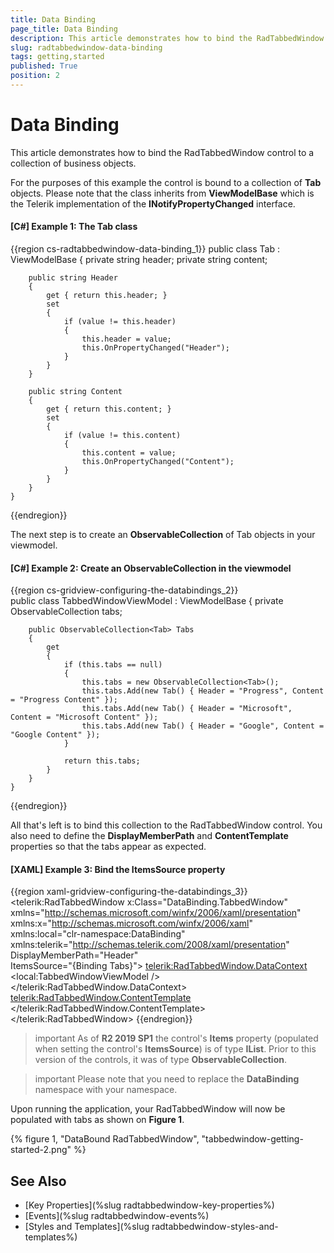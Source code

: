 ```yaml
---
title: Data Binding
page_title: Data Binding
description: This article demonstrates how to bind the RadTabbedWindow control to a collection of business objects.
slug: radtabbedwindow-data-binding
tags: getting,started
published: True
position: 2
---
```


# Data Binding

This article demonstrates how to bind the RadTabbedWindow control to a collection of business objects.

For the purposes of this example the control is bound to a collection of **Tab** objects. Please note that the class inherits from **ViewModelBase** which is the Telerik implementation of the **INotifyPropertyChanged** interface.

#### __[C#] Example 1: The Tab class__

{{region cs-radtabbedwindow-data-binding_1}}
    public class Tab : ViewModelBase
    {
        private string header;
        private string content;

        public string Header
        {
            get { return this.header; }
            set
            {
                if (value != this.header)
                {
                    this.header = value;
                    this.OnPropertyChanged("Header");
                }
            }
        }

        public string Content
        {
            get { return this.content; }
            set
            {
                if (value != this.content)
                {
                    this.content = value;
                    this.OnPropertyChanged("Content");
                }
            }
        }
    }
{{endregion}}

The next step is to create an __ObservableCollection__ of Tab objects in your viewmodel.

#### __[C#] Example 2: Create an ObservableCollection in the viewmodel__

{{region cs-gridview-configuring-the-databindings_2}}    
	public class TabbedWindowViewModel : ViewModelBase
    {
        private ObservableCollection<Tab> tabs;

        public ObservableCollection<Tab> Tabs
        {
            get
            {
                if (this.tabs == null)
                {
                    this.tabs = new ObservableCollection<Tab>();
                    this.tabs.Add(new Tab() { Header = "Progress", Content = "Progress Content" });
                    this.tabs.Add(new Tab() { Header = "Microsoft", Content = "Microsoft Content" });
                    this.tabs.Add(new Tab() { Header = "Google", Content = "Google Content" });
                }

                return this.tabs;
            }
        }
    }
{{endregion}}

All that's left is to bind this collection to the RadTabbedWindow control. You also need to define the **DisplayMemberPath** and **ContentTemplate** properties so that the tabs appear as expected.

#### __[XAML] Example 3: Bind the ItemsSource property__

{{region xaml-gridview-configuring-the-databindings_3}}
	<telerik:RadTabbedWindow x:Class="DataBinding.TabbedWindow"
                xmlns="http://schemas.microsoft.com/winfx/2006/xaml/presentation"
                xmlns:x="http://schemas.microsoft.com/winfx/2006/xaml"
                xmlns:local="clr-namespace:DataBinding"
                xmlns:telerik="http://schemas.telerik.com/2008/xaml/presentation" 
                DisplayMemberPath="Header"    
                ItemsSource="{Binding Tabs}">
        <telerik:RadTabbedWindow.DataContext>
            <local:TabbedWindowViewModel />
        </telerik:RadTabbedWindow.DataContext>
        <telerik:RadTabbedWindow.ContentTemplate>
            <DataTemplate>
                <TextBlock Text="{Binding Content}" />
            </DataTemplate>
        </telerik:RadTabbedWindow.ContentTemplate>
    </telerik:RadTabbedWindow>
{{endregion}}

>important As of **R2 2019 SP1** the control's **Items** property (populated when setting the control's **ItemsSource**) is of type **IList**. Prior to this version of the controls, it was of type **ObservableCollection<RadTabitem>**.

<!-- -->

>important Please note that you need to replace the **DataBinding** namespace with your namespace.

Upon running the application, your RadTabbedWindow will now be populated with tabs as shown on **Figure 1**.

{% figure 1, "DataBound RadTabbedWindow", "tabbedwindow-getting-started-2.png" %}

## See Also

* [Key Properties](%slug radtabbedwindow-key-properties%)
* [Events](%slug radtabbedwindow-events%)
* [Styles and Templates](%slug radtabbedwindow-styles-and-templates%)